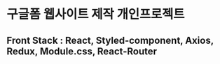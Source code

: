 # 구글폼 웹사이트 제작 개인프로젝트

## Front Stack : React, Styled-component, Axios, Redux, Module.css, React-Router
